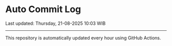 # Auto Commit Log

Last updated: Thursday, 21-08-2025 10:03 WIB

---

This repository is automatically updated every hour using GitHub Actions.
